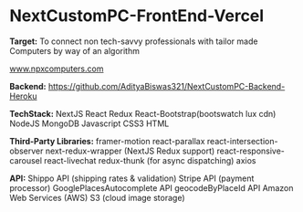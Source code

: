 # NextCustomPC-FrontEnd-Vercel

**Target:** To connect non tech-savvy professionals with tailor made Computers by way of an algorithm

www.npxcomputers.com

**Backend:** https://github.com/AdityaBiswas321/NextCustomPC-Backend-Heroku

**TechStack:**
NextJS
React
Redux
React-Bootstrap(bootswatch lux cdn)
NodeJS
MongoDB
Javascript
CSS3
HTML


**Third-Party Libraries:**
framer-motion
react-parallax
react-intersection-observer
next-redux-wrapper (NextJS Redux support)
react-responsive-carousel
react-livechat
redux-thunk (for async dispatching)
axios


**API:**
Shippo API (shipping rates & validation)
Stripe API (payment processor)
GooglePlacesAutocomplete API
geocodeByPlaceId API
Amazon Web Services (AWS) S3 (cloud image storage)

